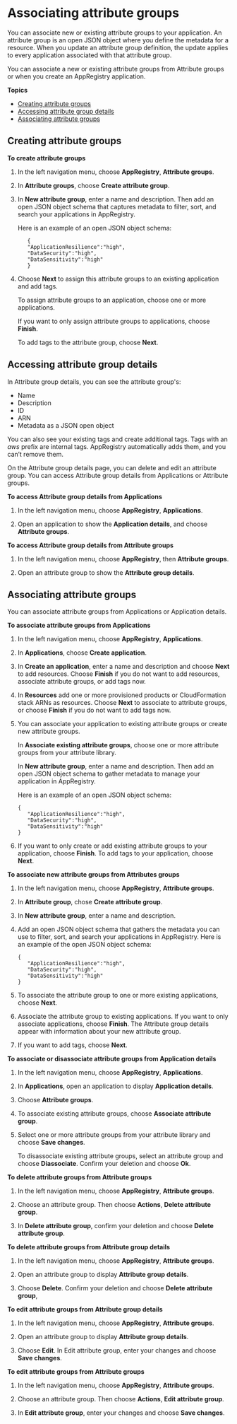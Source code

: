 # Associating attribute groups<a name="associate-attributes"></a>

You can associate new or existing attribute groups to your application\. An attribute group is an open JSON object where you define the metadata for a resource\. When you update an attribute group definition, the update applies to every application associated with that attribute group\.

You can associate a new or existing attribute groups from Attribute groups or when you create an AppRegistry application\. 

**Topics**
+ [Creating attribute groups](#create-attr-groups)
+ [Accessing attribute group details](#access-attr-group-details)
+ [Associating attribute groups](#associate-attr-groups)

## Creating attribute groups<a name="create-attr-groups"></a>

**To create attribute groups**

1. In the left navigation menu, choose **AppRegistry**, **Attribute groups**\.

1. In **Attribute groups**, choose **Create attribute group**\.

1. In **New attribute group**, enter a name and description\. Then add an open JSON object schema that captures metadata to filter, sort, and search your applications in AppRegistry\. 

   Here is an example of an open JSON object schema:

   ```
      {
      "ApplicationResilience":"high",
      "DataSecurity":"high",
      "DataSensitivity":"high"
      }
   ```

1. Choose **Next** to assign this attribute groups to an existing application and add tags\. 

   To assign attribute groups to an application, choose one or more applications\. 

   If you want to only assign attribute groups to applications, choose **Finish**\. 

   To add tags to the attribute group, choose **Next**\.

## Accessing attribute group details<a name="access-attr-group-details"></a>

In Attribute group details, you can see the attribute group's:
+ Name
+ Description
+ ID
+ ARN 
+ Metadata as a JSON open object

You can also see your existing tags and create additional tags\. Tags with an *aws* prefix are internal tags\. AppRegistry automatically adds them, and you can’t remove them\. 

On the Attribute group details page, you can delete and edit an attribute group\. You can access Attribute group details from Applications or Attribute groups\.

**To access Attribute group details from Applications**

1. In the left navigation menu, choose **AppRegistry**, **Applications**\.

1. Open an application to show the **Application details**, and choose **Attribute groups**\.

**To access Attribute group details from Attribute groups**

1. In the left navigation menu, choose **AppRegistry**, then **Attribute groups**\.

1. Open an attribute group to show the **Attribute group details**\.

## Associating attribute groups<a name="associate-attr-groups"></a>

You can associate attribute groups from Applications or Application details\.

**To associate attribute groups from Applications**

1. In the left navigation menu, choose **AppRegistry**, **Applications**\.

1. In **Applications**, choose **Create application**\.

1. In **Create an application**, enter a name and description and choose **Next** to add resources\. Choose **Finish** if you do not want to add resources, associate attribute groups, or add tags now\.

1. In **Resources** add one or more provisioned products or CloudFormation stack ARNs as resources\. Choose **Next** to associate to attribute groups, or choose **Finish** if you do not want to add tags now\.

1. You can associate your application to existing attribute groups or create new attribute groups\.

   In **Associate existing attribute groups**, choose one or more attribute groups from your attribute library\.

   In **New attribute group**, enter a name and description\. Then add an open JSON object schema to gather metadata to manage your application in AppRegistry\. 

   Here is an example of an open JSON object schema:

   ```
   {
      "ApplicationResilience":"high",
      "DataSecurity":"high",
      "DataSensitivity":"high"
   }
   ```

1. If you want to only create or add existing attribute groups to your application, choose **Finish**\. To add tags to your application, choose **Next**\.

**To associate new attribute groups from Attributes groups**

1. In the left navigation menu, choose **AppRegistry**, **Attribute groups**\.

1. In **Attribute group**, chose **Create attribute group**\.

1. In **New attribute group**, enter a name and description\.

1. Add an open JSON object schema that gathers the metadata you can use to filter, sort, and search your applications in AppRegistry\. Here is an example of the open JSON object schema:

   ```
   {
      "ApplicationResilience":"high",
      "DataSecurity":"high",
      "DataSensitivity":"high"
   }
   ```

1. To associate the attribute group to one or more existing applications, choose **Next**\.

1. Associate the attribute group to existing applications\. If you want to only associate applications, choose **Finish**\. The Attribute group details appear with information about your new attribute group\. 

1. If you want to add tags, choose **Next**\.

**To associate or disassociate attribute groups from Application details**

1. In the left navigation menu, choose **AppRegistry**, **Applications**\.

1. In **Applications**, open an application to display **Application details**\.

1. Choose **Attribute groups**\.

1. To associate existing attribute groups, choose **Associate attribute group**\. 

1. Select one or more attribute groups from your attribute library and choose **Save changes**\.

   To disassociate existing attribute groups, select an attribute group and choose **Diassociate**\. Confirm your deletion and choose **Ok**\.

**To delete attribute groups from Attribute groups**

1. In the left navigation menu, choose **AppRegistry**, **Attribute groups**\.

1. Choose an attribute group\. Then choose **Actions**, **Delete attribute group**\.

1. In **Delete attribute group**, confirm your deletion and choose **Delete attribute group**\.

**To delete attribute groups from Attribute group details**

1. In the left navigation menu, choose **AppRegistry**, **Attribute groups**\.

1. Open an attribute group to display **Attribute group details**\.

1. Choose **Delete**\. Confirm your deletion and choose **Delete attribute group**,

**To edit attribute groups from Attribute group details**

1. In the left navigation menu, choose **AppRegistry**, **Attribute groups**\.

1. Open an attribute group to display **Attribute group details**\.

1. Choose **Edit**\. In Edit attribute group, enter your changes and choose **Save changes**\.

**To edit attribute groups from Attribute groups**

1. In the left navigation menu, choose **AppRegistry**, **Attribute groups**\.

1. Choose an attribute group\. Then choose **Actions**, **Edit attribute group**\.

1. In **Edit attribute group**, enter your changes and choose **Save changes**\.